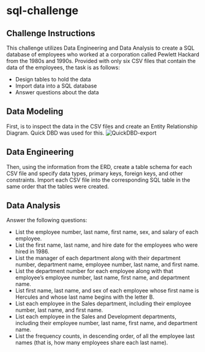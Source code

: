 # sql-challenge

## Challenge Instructions
This challenge utilizes Data Engineering and Data Analysis to create a SQL database of employees who worked at a corporation called Pewlett Hackard from the 1980s and 1990s. Provided with only six CSV files that contain the data of the employees, the task is as follows: 
* Design tables to hold the data
* Import data into a SQL database 
* Answer questions about the data

## Data Modeling
First, is to inspect the data in the CSV files and create an Entity Relationship Diagram. Quick DBD was used for this. 
![QuickDBD-export](https://user-images.githubusercontent.com/124847109/235824694-e1fc867b-266d-4fcf-ba6f-19de6f86f65e.png)

## Data Engineering 
Then, using the information from the ERD, create a table schema for each CSV file and specify data types, primary keys, foreign keys, and other constraints. 
Import each CSV file into the corresponding SQL table in the same order that the tables were created. 

## Data Analysis 
Answer the following questions: 
* List the employee number, last name, first name, sex, and salary of each employee.
* List the first name, last name, and hire date for the employees who were hired in 1986.
* List the manager of each department along with their department number, department name, employee number, last name, and first name.
* List the department number for each employee along with that employee’s employee number, last name, first name, and department name.
* List first name, last name, and sex of each employee whose first name is Hercules and whose last name begins with the letter B.
* List each employee in the Sales department, including their employee number, last name, and first name.
* List each employee in the Sales and Development departments, including their employee number, last name, first name, and department name.
* List the frequency counts, in descending order, of all the employee last names (that is, how many employees share each last name).
